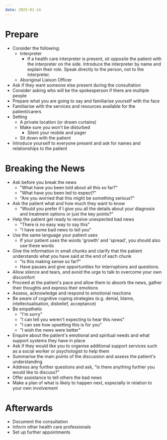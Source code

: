 ```yaml
---
date: 2025-01-14
---
```

# Prepare
- Consider the following:
	- Interpreter
		- If a health care interpreter is present, sit opposite the patient with the interpreter on the side. Introduce the interpreter by name and explain their role. Speak directly to the person, not to the interpreter.
	- Aboriginal Liaison Officer
- Ask if they want someone else present during the consultation
- Consider asking who will be the spokesperson if there are multiple people
- Prepare what you are going to say and familiarise yourself with the face
- Familiarise with the services and resources available for the patient/carers
- Setting
	- A private location (or drawn curtains)
	- Make sure you won't be disturbed
		- Silent your mobile and pager
	- Sit down with the patient
- Introduce yourself to everyone present and ask for names and relationships to the patient
# Breaking the News
- Ask before you break the news
	- "What have you been told about all this so far?"
	- "What have you been led to expect?"
	- "Are you worried that this might be something serious?"
- Ask the patient what and how much they want to know 
	- "Would you prefer if I give you all the details about your diagnosis and treatment options or just the key points?"
- Help the patient get ready to receive unexpected bad news 
	- "There is no easy way to say this"
	- "I have some bad news to tell you"
- Use the same language your patient uses
	- If your patient uses the words 'growth' and 'spread', you should also use these words
- Give the information in small chunks and clarify that the patient understands what you have said at the end of each chunk 
	- "Is this making sense so far?"
	- Have pauses and give opportunities for interruptions and questions.
- Allow silence and tears, and avoid the urge to talk to overcome your own discomfort
- Proceed at the patient's pace and allow them to absorb the news, gather their thoughts and express their emotions
- Assess, acknowledge and respond to emotional reactions
- Be aware of cognitive coping strategies (e.g. denial, blame, intellectualisation, disbelief, acceptance)
- Be empathetic
	- "I'm sorry"
	- "I can tell you weren't expecting to hear this news"
	- "I can see how upsetting this is for you"
	- "I wish the news were better"
- Enquire about the patient's emotional and spiritual needs and what support systems they have in place
- Ask if they would like you to organise additional support services such as a social worker or psychologist to help them
- Summarise the main points of the discussion and assess the patient's understanding
- Address any further questions and ask, "Is there anything further you would like to discuss?" 
- Offer assistance to tell others the bad news
- Make a plan of what is likely to happen next, especially in relation to your own involvement
# Afterwards
- Document the consultation
- Inform other health care professionals
- Set up further appointments